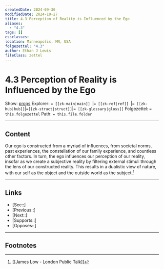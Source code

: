 ```yaml
---
createdDate: 2024-09-30
modifiedDate: 2024-10-27
title: 4.3 Perception of Reality is Influenced by the Ego
aliases:
  - "4.3"
tags: []
cssclasses: 
location: Minneapolis, MN, USA
folgezettel: "4.3"
author: Ethan J Lewis
fileClass: zettel
---
```


# 4.3 Perception of Reality is Influenced by the Ego

Show: [props](obsidian://adv-uri?vault=ejl-zk&commandid=properties%3Aopen-local)
Explorer: `= [[zk-main|main]] `|`= [[zk-ref|ref]] `|`= [[zk-hub|hub]]`|`=[[zk-struct|struct]]`|`= [[zk-glossary|gloss]]`
Folgezettel: `= this.folgezettel` 
Path: `= this.file.folder`
- - -

## Content

Our ego is constructed from a myriad of influences, from societal norms, past experiences, the constellation of our family experience, and countless other factors. In turn, the ego influences our perception of our reality, insofar as we create a subjective reality by filtering external stimuli through the lens of our constructed reality. This results in a dualistic view of nature, with our self as the object and the outside world as the subject.[^1]

- - -

## Links

- [See::]
- [Previous::]
- [Next::]
- [Supports::]
- [Opposes::]
- - -

## Footnotes

[^1]: [[James Low - London Public Talk]]